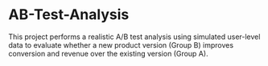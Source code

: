 # AB-Test-Analysis
This project performs a realistic A/B test analysis using simulated user-level data to evaluate whether a new product version (Group B) improves conversion and revenue over the existing version (Group A).
